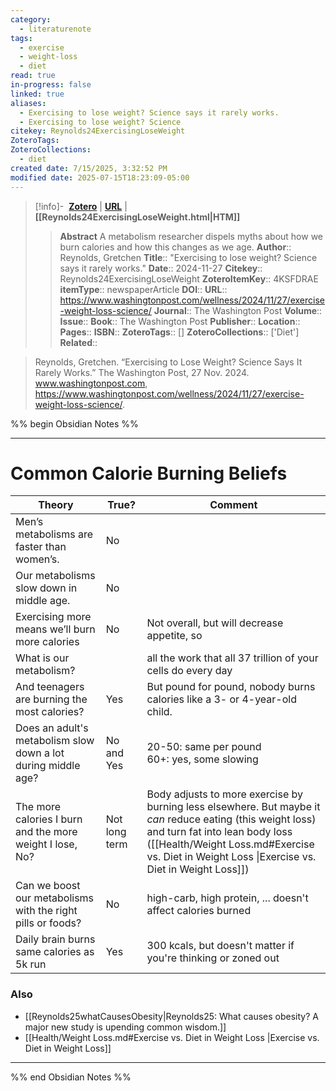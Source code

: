 ```yaml
---
category:
  - literaturenote
tags:
  - exercise
  - weight-loss
  - diet
read: true
in-progress: false
linked: true
aliases:
  - Exercising to lose weight? Science says it rarely works.
  - Exercising to lose weight? Science
citekey: Reynolds24ExercisingLoseWeight
ZoteroTags: 
ZoteroCollections:
  - diet
created date: 7/15/2025, 3:32:52 PM
modified date: 2025-07-15T18:23:09-05:00
---
```


> [!info]- &nbsp;[**Zotero**](zotero://select/library/items/4KSFDRAE)  | [**URL**](https://www.washingtonpost.com/wellness/2024/11/27/exercise-weight-loss-science/) | **[[Reynolds24ExercisingLoseWeight.html|HTM]]**
>> **Abstract**
> A metabolism researcher dispels myths about how we burn calories and how this changes as we age.
> > **Author**:: Reynolds, Gretchen
> **Title**:: "Exercising to lose weight? Science says it rarely works."
> **Date**:: 2024-11-27
> **Citekey**:: Reynolds24ExercisingLoseWeight
> **ZoteroItemKey**:: 4KSFDRAE
> **itemType**:: newspaperArticle
> **DOI**:: 
> **URL**:: https://www.washingtonpost.com/wellness/2024/11/27/exercise-weight-loss-science/
> **Journal**:: The Washington Post
> **Volume**:: 
> **Issue**:: 
> **Book**:: The Washington Post
> **Publisher**:: 
> **Location**:: 
> **Pages**:: 
> **ISBN**:: 
> **ZoteroTags**:: []
> **ZoteroCollections**:: ['Diet']
> **Related**::

>  Reynolds, Gretchen. “Exercising to Lose Weight? Science Says It Rarely Works.” The Washington Post, 27 Nov. 2024. www.washingtonpost.com, https://www.washingtonpost.com/wellness/2024/11/27/exercise-weight-loss-science/.

%% begin Obsidian Notes %%
___
# Common Calorie Burning Beliefs

| Theory                                                        | True?         | Comment                                                                                                                                                                                                                                        |
| ------------------------------------------------------------- | ------------- | ---------------------------------------------------------------------------------------------------------------------------------------------------------------------------------------------------------------------------------------------- |
| Men’s metabolisms are faster than women’s.                    | No            |                                                                                                                                                                                                                                                |
| Our metabolisms slow down in middle age.                      | No            |                                                                                                                                                                                                                                                |
| Exercising more means we’ll burn more calories                | No            | Not overall, but will decrease appetite, so                                                                                                                                                                                                    |
| What is our metabolism?                                       |               | all the work that all 37 trillion of your cells do every day                                                                                                                                                                                   |
| And teenagers are burning the most calories?                  | Yes           | But pound for pound, nobody burns calories like a 3- or 4-year-old child.                                                                                                                                                                      |
| Does an adult's metabolism slow down a lot during middle age? | No and Yes    | 20-50: same per pound<br>60+: yes, some slowing                                                                                                                                                                                                |
| The more calories I burn and the more weight I lose, No?      | Not long term | Body adjusts to more exercise by burning less elsewhere.  But maybe it *can* reduce eating (this weight loss) and turn fat into lean body loss ([[Health/Weight Loss.md#Exercise vs. Diet in Weight Loss \|Exercise vs. Diet in Weight Loss]]) |
| Can we boost our metabolisms with the right pills or foods?   | No            | high-carb, high protein, ... doesn't affect calories burned                                                                                                                                                                                    |
| Daily brain burns same calories as 5k run                     | Yes           | 300 kcals, but doesn't matter if you're thinking or zoned out                                                                                                                                                                                  |

### Also
- [[Reynolds25whatCausesObesity|Reynolds25: What causes obesity? A major new study is upending common wisdom.]] 
- [[Health/Weight Loss.md#Exercise vs. Diet in Weight Loss |Exercise vs. Diet in Weight Loss]]
___
%% end Obsidian Notes %%
